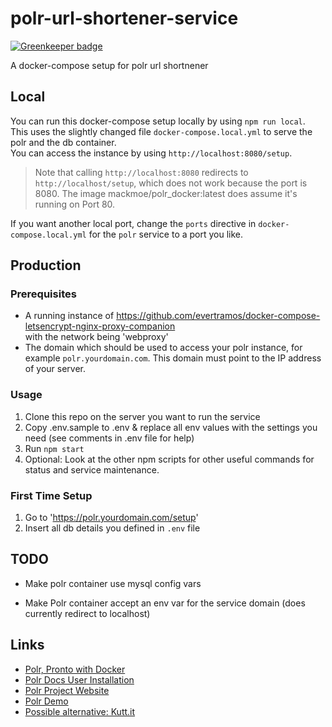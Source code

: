 # polr-url-shortener-service

[![Greenkeeper badge](https://badges.greenkeeper.io/bjesuiter/polr-url-shortener-service.svg)](https://greenkeeper.io/)

A docker-compose setup for polr url shortnener

## Local 

You can run this docker-compose setup locally by using `npm run local`.   
This uses the slightly changed file `docker-compose.local.yml` to serve the polr and the db container.  
You can access the instance by using `http://localhost:8080/setup`.   
> Note that calling `http://localhost:8080` redirects to `http://localhost/setup`, 
> which does not work because the port is 8080. 
> The image mackmoe/polr_docker:latest does assume it's running on Port 80.

If you want another local port, change the `ports` directive in `docker-compose.local.yml` 
for the `polr` service to a port you like.

## Production
### Prerequisites

- A running instance of https://github.com/evertramos/docker-compose-letsencrypt-nginx-proxy-companion  
  with the network being 'webproxy'
- The domain which should be used to access your polr instance, for example `polr.yourdomain.com`. 
  This domain must point to the IP address of your server. 

### Usage

1. Clone this repo on the server you want to run the service 
2. Copy .env.sample to .env & replace all env values with the settings you need (see comments in .env file for help)
3. Run `npm start`
4. Optional: Look at the other npm scripts for other useful commands for status and service maintenance.

### First Time Setup 

1. Go to 'https://polr.yourdomain.com/setup'
2. Insert all db details you defined in `.env` file


## TODO

- Make polr container use mysql config vars 

- Make Polr container accept an env var for the service domain (does currently redirect to localhost)

## Links 

- [Polr, Pronto with Docker](https://github.com/mackmoe/polr_pronto#polr-pronto---with-docker)
- [Polr Docs User Installation](https://docs.polrproject.org/en/latest/user-guide/installation/)
- [Polr Project Website](https://polrproject.org/)
- [Polr Demo](https://demo.polr.me/)
- [Possible alternative: Kutt.it](https://github.com/thedevs-network/kutt)